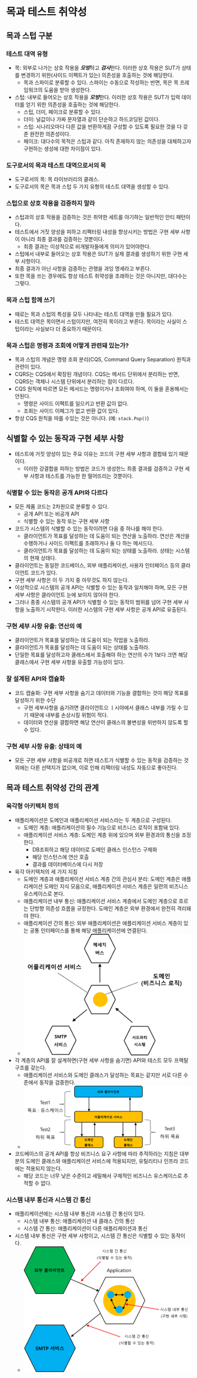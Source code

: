 # 목과 테스트 취약성

## 목과 스텁 구분

### 테스트 대역 유형

- 목: 외부로 나가는 상호 작용을 ***모방***하고 ***검사***한다. 이러한 상호 작용은 SUT가 상태를 변경하기 위한(사이드 이펙트가 있는) 의존성을 호출하는 것에 해당한다.
	- 목과 스파이로 분류할 수 있다. 스파이는 수동으로 작성하는 반면, 목은 목 프레임워크의 도움을 받아 생성한다.
- 스텁: 내부로 들어오는 상호 작용을 ***모방***한다. 이러한 상호 작용은 SUT가 입력 데이터를 얻기 위한 의존성을 호출하는 것에 해당한다.
	- 스텁, 더미, 페이크로 분류할 수 있다.
	- 더미: 널값이나 가짜 문자열과 같이 단순하고 하드코딩된 값이다.
	- 스텁: 시나리오마다 다른 값을 반환하게끔 구성할 수 있도록 필요한 것을 다 갖춘 완전한 의존성이다.
	- 페이크: 대다수의 목적은 스텁과 같다. 아직 존재하지 않는 의존성을 대체하고자 구현하는 생성에 대한 차이점이 있다.

### 도구로서의 목과 테스트 대역으로서의 목

- 도구로서의 목: 목 라이브러리의 클래스. 
- 도구로서의 목은 목과 스텁 두 가지 유형의 테스트 대역을 생성할 수 있다.

### 스텁으로 상호 작용을 검증하지 말라

- 스텁과의 상호 작용을 검증하는 것은 취약한 세트를 야기하는 일반적인 안티 패턴이다.
- 테스트에서 거짓 양성을 피하고 리팩터링 내성을 향상시키는 방법은 구현 세부 사항이 아니라 최종 결과를 검증하는 것뿐이다.
	- 최종 결과는 이상적으로 비개발자들에게 의미가 있어야한다.
- 스텁에서 내부로 들어오는 상호 작용은 SUT가 실제 결과를 생성하기 위한 구현 세부 사항이다.
- 최종 결과가 아닌 사항을 검증하는 관행을 과잉 명세라고 부른다.
- 또한 목을 쓰는 경우에도 항상 테스트 취약성을 초래하는 것은 아니지만, 대다수는 그렇다.

### 목과 스텁 함께 쓰기

- 때로는 목과 스텁의 특성을 모두 나타내는 테스트 대역을 만들 필요가 있다.
- 테스트 대역은 목이면서 스텁이지만, 여전히 목이라고 부른다. 목이라는 사실이 스텁이라는 사실보다 더 중요하기 때문이다.

### 목과 스텁은 명령과 조회에 어떻게 관련돼 있는가?

- 목과 스텁의 개념은 명령 조회 분리(CQS, Command Query Separation) 원칙과 관련이 있다.
- CQRS는 CQS에서 확장된 개념이다. CQS는 메서드 단위에서 분리하는 반면, CQRS는 객체나 시스템 단위에서 분리하는 점이 다르다.
- CQS 원칙에 따르면 모든 메서드는 명령이거나 조회여야 하며, 이 둘을 혼용해서는 안된다.
	- 명령은 사이드 이펙트를 일으키고 반환 값이 없다.
	- 조회는 사이드 이페그가 없고 반환 값이 있다.
- 항상 CQS 원칙을 따를 수있는 것은 아니다. (예: `stack.Pop()`)

## 식별할 수 있는 동작과 구현 세부 사항

- 테스트에 거짓 양성이 있는 주요 이유는 코드의 구현 세부 사항과 결합돼 있기 때문이다.
	- 이러한 강결합을 피하는 방법은 코드가 생성한느 최종 결과를 검증하고 구현 세부 사항과 테스트를 가능한 한 떨어뜨리는 것뿐이다.

### 식별할 수 있는 동작은 공개 API와 다르다

- 모든 제품 코드는 2차원으로 분류할 수 있다.
	- 공개 API 또는 비공개 API
	- 식별할 수 있는 동작 또는 구현 세부 사항
- 코드가 시스템의 식별할 수 있는 동작이려면 다음 중 하나를 해야 한다.
	- 클라이언트가 목표를 달성하는 데 도움이 되는 연산을 노출하라. 연산은 계산을 수행하거나 사이드 이펙트를 초래하거나 둘 다 하는 메서드다.
	- 클라이언트가 목표를 달성하는 데 도움이 되는 상태를 노출하라. 상태는 시스템의 현재 상태다.
- 클라이언트는 동일한 코드베이스, 외부 애플리케이션, 사용자 인터페이스 등의 클라이언트 코드가 있다.
- 구현 세부 사항은 이 두 가지 중 아무것도 하지 않는다.
- 이상적으로 시스템의 공개 API는 식별할 수 있는 동작과 일치해야 하며, 모든 구현 세부 사항은 클라이언트 눈에 보이지 않아야 한다.
- 그러나 종종 시스템의 공개 API가 식별할 수 있는 동작의 범위를 넘어 구현 세부 사항을 노출하기 시작한다. 이러한 시스템의 구현 세부 사항은 공개 API로 유출된다.

### 구현 세부 사항 유출: 연산의 예

- 클라이언트가 목표를 달성하는 데 도움이 되는 작업을 노출하라.
- 클라이언트가 목표를 달성하는 데 도움이 되는 상태를 노출하라.
- 단일한 목표를 달성하고자 클래스에서 호출해야 하는 연산의 수가 1보다 크면 해당 클래스에서 구현 세부 사항을 유출할 가능성이 있다.

### 잘 설계된 API와 캡슐화

- 코드 캡슐화: 구현 세부 사항을 숨기고 데이터와 기능을 결합하는 것이 해당 목표를 달성하기 위한 수단
	- 구현 세부사항을 숨기려면 클라이언트으 ㅣ시야에서 클래스 내부를 가릴 수 있기 때문에 내부를 손상시킬 위험이 적다.
	- 데이터와 연산을 결합하면 해당 연산이 클래스의 불변성을 위반하지 않도록 할 수 있다.

### 구현 세부 사항 유출: 상태의 예

- 모든 구현 세부 사항을 비공개로 하면 테스트가 식별할 수 있는 동작을 검증하는 것 외에는 다른 선택지가 없으며, 이로 인해 리팩터링 내성도 자동으로 좋아진다.

## 목과 테스트 취약성 간의 관계

### 육각형 아키텍처 정의

- 애플리케이션은 도메인과 애플리케이션 서비스라는 두 계층으로 구성된다.
	- 도메인 계층: 애플리케이션의 필수 기능으로 비즈니스 로직이 포함돼 있다.
	- 애플리케이션 서비스 계층: 도메인 계층 위에 있으며 외부 환경과의 통신을 조정한다.
		- DB조회하고 해당 데이터로 도메인 클래스 인스턴스 구체화
		- 해당 인스턴스에 연산 호출
		- 결과를 데이터베이스에 다시 저장
- 육각 아키텍처의 세 가지 지침
	- 도메인 계층과 애플리케이션 서비스 계층 간의 관심사 분리: 도메인 계층은 애플리케이션 도메인 지식 모음으로, 애플리케이션 서비스 계층은 일련의 비즈니스 유스케이스로 본다.
	- 애플리케이션 내부 통신: 애플리케이션 서비스 계층에서 도메인 계층으로 흐르는 단방향 의존성 흐름을 규정한다. 도메인 계층은 외부 환경에서 완전히 격리돼야 한다.
	- 애플리케이션 간의 통신: 외부 애플리케이션은 애플리케이션 서비스 계층이 있는 공통 인터페이스를 통해 해당 애플리케이션에 연결된다.
	- ![](assets/Pasted%20image%2020230906110002.png)
- 각 계층의 API를 잘 설계하면(구현 세부 사항을 숨기면) API와 테스트 모두 프랙탈 구조를 갖는다.
	- 애플리케이션 서비스와 도메인 클래스가 달성하는 목표는 같지만 서로 다른 수준에서 동작을 검증한다.
	- ![](assets/Pasted%20image%2020230906110008.png)
- 코드베이스의 공개 API를 항상 비즈니스 요구 사항에 따라 추적하라는 지침은 대부분의 도메인 클래스와 애플리케이션 서비스에 적용되지만, 유틸리티나 인프라 코드에는 적용되지 않는다.
	- 해당 코드는 너무 낮은 수준이고 세밀해서 구체적인 비즈니스 유스케이스로 추적할 수 없다.

### 시스템 내부 통신과 시스템 간 통신

- 애플리케이션에는 시스템 내부 통신과 시스템 간 통신이 있다.
	- 시스템 내부 통신: 애플리케이션 내 클래스 간의 통신
	- 시스템 간 통신: 애플리케이션이 다른 애플리케이션과 통신
- 시스템 내부 통신은 구현 세부 사항이고, 시스템 간 통신은 식별할 수 있는 동작이다.
	- ![](assets/Pasted%20image%2020230906111648.png)